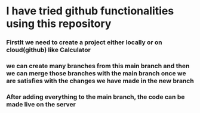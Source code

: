 # I have tried github functionalities using this repository

### Firstlt we need to create a project either locally or on cloud(github) like Calculator

### we can create many branches from this main branch and then we can merge those branches with the main branch once we are satisfies with the changes we have made in the new branch

### After adding everything to the main branch, the code can be made live on the server
